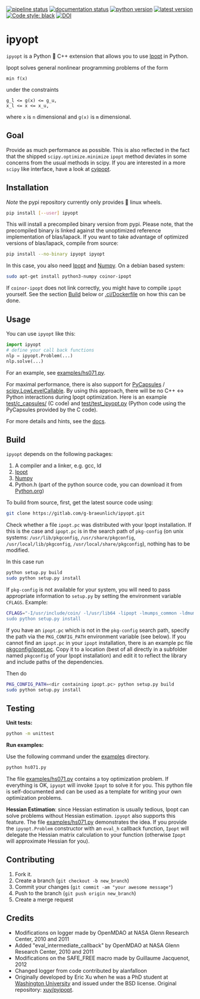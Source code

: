 [![pipeline status](https://gitlab.com/g-braeunlich/ipyopt/badges/master/pipeline.svg)](https://gitlab.com/g-braeunlich/ipyopt/-/commits/master)
[![documentation status](https://readthedocs.org/projects/ipyopt/badge/)](https://ipyopt.readthedocs.io/)
[![python version](https://img.shields.io/pypi/pyversions/ipyopt.svg?logo=python&logoColor=white)](https://pypi.org/project/ipyopt)
[![latest version](https://img.shields.io/pypi/v/ipyopt.svg)](https://pypi.org/project/ipyopt)
[![Code style: black](https://img.shields.io/badge/code%20style-black-000000.svg)](https://github.com/psf/black)
[![DOI](https://zenodo.org/badge/143015117.svg)](https://zenodo.org/badge/latestdoi/143015117)

# ipyopt

`ipyopt` is a Python 🐍 C++ extension that allows you to use
[Ipopt](http://www.coin-or.org/Ipopt/) in Python.

Ipopt solves general nonlinear programming problems of the form

```
min f(x)
```

under the constraints

```
g_l <= g(x) <= g_u,
x_l <= x <= x_u,
```

where `x` is `n` dimensional and `g(x)` is `m` dimensional.

## Goal

Provide as much performance as possible. This is also reflected in the
fact that the shipped `scipy.optimize.minimize` `ipopt` method
deviates in some concerns from the usual methods in scipy.
If you are interested in a more `scipy` like interface, have a look at [cyipopt](https://github.com/mechmotum/cyipopt).

## Installation

*Note* the pypi repository currently only provides 🐧 linux wheels.

```bash
pip install [--user] ipyopt
```

This will install a precompiled binary version from pypi. Please note,
that the precompiled binary is linked against the unoptimized
reference implementation of blas/lapack. If you want to take advantage
of optimized versions of blas/lapack, compile from source:

```bash
pip install --no-binary ipyopt ipyopt
```
In this case, you also need [Ipopt](https://github.com/coin-or/Ipopt) and
[Numpy](https://numpy.org/).
On a debian based system:

```bash
sudo apt-get install python3-numpy coinor-ipopt
```

If `coinor-ipopt` does not link correctly, you might have to compile
`ipopt` yourself.
See the section [Build](#build) below or [.ci/Dockerfile](.ci/Dockerfile) on
how this can be done.

## Usage

You can use `ipyopt` like this:

```python
import ipyopt
# define your call back functions
nlp = ipyopt.Problem(...)
nlp.solve(...)
```

For an example, see [examples/hs071.py](examples/hs071.py).

For maximal performance, there is also support for [PyCapsules](https://docs.python.org/3/c-api/capsule.html) /
[scipy.LowLevelCallable](https://docs.scipy.org/doc/scipy/reference/generated/scipy.LowLevelCallable.html). By
using this approach, there will be no C++ <-> Python interactions
during Ipopt optimization. Here is an example
[test/c_capsules/](test/c_capsules) (C code) and
[test/test_ipyopt.py](test/test_ipyopt.py) (Python code using the
PyCapsules provided by the C code).

For more details and hints, see the [docs](https://ipyopt.readthedocs.io).

## Build

`ipyopt` depends on the following packages:

1. A compiler and a linker, e.g. gcc, ld
2. [Ipopt](https://github.com/coin-or/Ipopt)
3. [Numpy](http://numpy.org/)
4. Python.h (part of the python source code, you can download it from
   [Python.org](https://python.org))

To build from source, first, get the latest source code using:

```sh
git clone https://gitlab.com/g-braeunlich/ipyopt.git
```

Check whether a file `ipopt.pc` was distributed with your Ipopt installation.
If this is the case and `ipopt.pc` is in the search path of `pkg-config`
(on unix systems:
`/usr/lib/pkgconfig`, `/usr/share/pkgconfig`, `/usr/local/lib/pkgconfig`,
`/usr/local/share/pkgconfig`), nothing has to be modified.

In this case run

```sh
python setup.py build
sudo python setup.py install
```
	
If `pkg-config` is not available for your system, you will need to
pass appropriate information to `setup.py` by setting the environment
variable `CFLAGS`. Example:
```sh
CFLAGS="-I/usr/include/coin/ -l/usr/lib64 -lipopt -lmumps_common -ldmumps -lzmumps -lsmumps -lcmumps -llapack -lblas -lblas -lblas -lm  -ldl' ./setup.py build
sudo python setup.py install
```
	
If you have an `ipopt.pc` which is not in the `pkg-config` search path,
specify the path via the `PKG_CONFIG_PATH` environment variable (see below).
If you cannot find an `ipopt.pc` in your `ipopt` installation, there is an
example pc file [pkgconfig/ipopt.pc](pkgconfig/ipopt.pc).
Copy it to a location (best of all directly in a subfolder named
`pkgconfig` of your Ipopt installation) and edit it to reflect the
library and include paths of the dependencies.

Then do

```sh
PKG_CONFIG_PATH=<dir containing ipopt.pc> python setup.py build
sudo python setup.py install
```

## Testing

**Unit tests:**

```sh
python -m unittest
```

**Run examples:**

Use the following command under the
[examples](examples) directory. 

```sh
python hs071.py
```
	
The file [examples/hs071.py](examples/hs071.py) contains a toy
optimization problem. If everything is OK, `ipyopt` will invoke
`Ipopt` to solve it for you. This python file is self-documented and
can be used as a template for writing your own optimization problems.

**Hessian Estimation**: since Hessian estimation is usually tedious,
Ipopt can solve problems without Hessian estimation. `ipyopt` also
supports this feature. The file [examples/hs071.py](examples/hs071.py)
demonstrates the idea. If you provide the `ipyopt.Problem` constructor
with an `eval_h` callback function, `Ipopt` will delegate the Hessian matrix calculation to your
function (otherwise `Ipopt` will approximate Hessian for you).

## Contributing

1. Fork it.
2. Create a branch (`git checkout -b new_branch`)
3. Commit your changes (`git commit -am "your awesome message"`)
4. Push to the branch (`git push origin new_branch`)
5. Create a merge request

## Credits
* Modifications on logger made by OpenMDAO at NASA Glenn Research Center, 2010 and 2011
* Added "eval_intermediate_callback" by OpenMDAO at NASA Glenn Research Center, 2010 and 2011
* Modifications on the SAFE_FREE macro made by Guillaume Jacquenot, 2012
* Changed logger from code contributed by alanfalloon
* Originally developed by Eric Xu when he was a PhD student at
[Washington University](https://wustl.edu/) and issued under the BSD
license. Original repository: [xuy/pyipopt](https://github.com/xuy/pyipopt).
